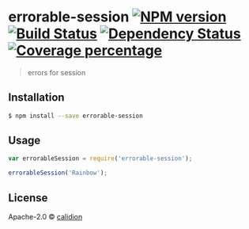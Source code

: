 # errorable-session [![NPM version][npm-image]][npm-url] [![Build Status][travis-image]][travis-url] [![Dependency Status][daviddm-image]][daviddm-url] [![Coverage percentage][coveralls-image]][coveralls-url]
> errors for session

## Installation

```sh
$ npm install --save errorable-session
```

## Usage

```js
var errorableSession = require('errorable-session');

errorableSession('Rainbow');
```
## License

Apache-2.0 © [calidion](calidion.github.io)


[npm-image]: https://badge.fury.io/js/errorable-session.svg
[npm-url]: https://npmjs.org/package/errorable-session
[travis-image]: https://travis-ci.org/Errorable/errorable-session.svg?branch=master
[travis-url]: https://travis-ci.org/Errorable/errorable-session
[daviddm-image]: https://david-dm.org/Errorable/errorable-session.svg?theme=shields.io
[daviddm-url]: https://david-dm.org/Errorable/errorable-session
[coveralls-image]: https://coveralls.io/repos/Errorable/errorable-session/badge.svg
[coveralls-url]: https://coveralls.io/r/Errorable/errorable-session
